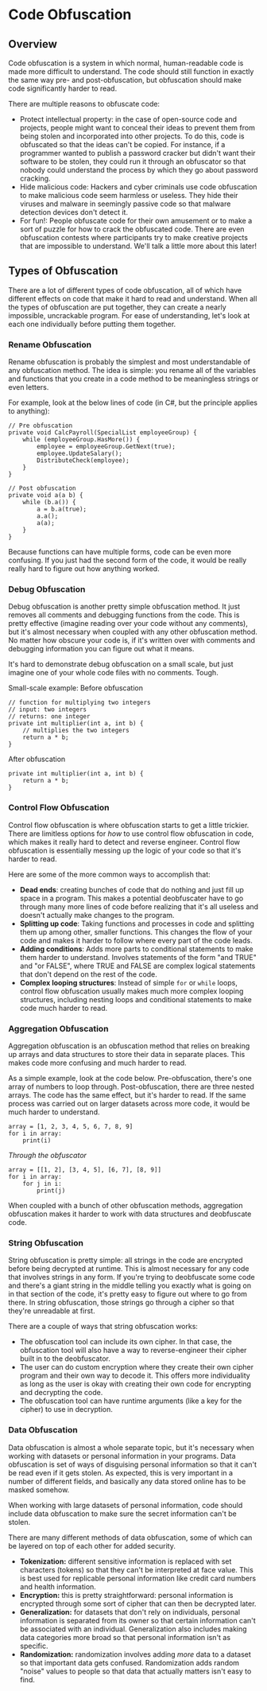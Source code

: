 # Code Obfuscation

## Overview
Code obfuscation is a system in which normal, human-readable code is made more difficult to understand. The code should still function in exactly the same way pre- and post-obfuscation, but obfuscation should make code significantly harder to read.

There are multiple reasons to obfuscate code:
- Protect intellectual property: in the case of open-source code and projects, people might want to conceal their ideas to prevent them from being stolen and incorporated into other projects. To do this, code is obfuscated so that the ideas can't be copied. For instance, if a programmer wanted to publish a password cracker but didn't want their software to be stolen, they could run it through an obfuscator so that nobody could understand the process by which they go about password cracking.
- Hide malicious code: Hackers and cyber criminals use code obfuscation to make malicious code seem harmless or useless. They hide their viruses and malware in seemingly passive code so that malware detection devices don't detect it.
- For fun!: People obfuscate code for their own amusement or to make a sort of puzzle for how to crack the obfuscated code. There are even obfuscation contests where participants try to make creative projects that are impossible to understand. We'll talk a little more about this later!

## Types of Obfuscation
There are a lot of different types of code obfuscation, all of which have different effects on code that make it hard to read and understand. When all the types of obfuscation are put together, they can create a nearly impossible, uncrackable program. For ease of understanding, let's look at each one individually before putting them together.

### Rename Obfuscation
Rename obfuscation is probably the simplest and most understandable of any obfuscation method. The idea is simple: you rename all of the variables and functions that you create in a code method to be meaningless strings or even letters.

For example, look at the below lines of code (in C#, but the principle applies to anything):
```
// Pre obfuscation
private void CalcPayroll(SpecialList employeeGroup) {
    while (employeeGroup.HasMore()) {
        employee = employeeGroup.GetNext(true);
        employee.UpdateSalary();
        DistributeCheck(employee);
    }
}

// Post obfuscation
private void a(a b) {
    while (b.a()) {
        a = b.a(true);
        a.a();
        a(a);
    }
}
```
Because functions can have multiple forms, code can be even more confusing. If you just had the second form of the code, it would be really really hard to figure out how anything worked.

### Debug Obfuscation
Debug obfuscation is another pretty simple obfuscation method. It just removes all comments and debugging functions from the code. This is pretty effective (imagine reading over your code without any comments), but it's almost necessary when coupled with any other obfuscation method. No matter how obscure your code is, if it's written over with comments and debugging information you can figure out what it means.

It's hard to demonstrate debug obfuscation on a small scale, but just imagine one of your whole code files with no comments. Tough.

Small-scale example:
Before obfuscation
```
// function for multiplying two integers
// input: two integers
// returns: one integer
private int multiplier(int a, int b) {
    // multiplies the two integers
    return a * b;
}
```

After obfuscation
```
private int multiplier(int a, int b) {
    return a * b;
}
```

### Control Flow Obfuscation
Control flow obfuscation is where obfuscation starts to get a little trickier. There are limitless options for *how* to use control flow obfuscation in code, which makes it really hard to detect and reverse engineer. Control flow obfuscation is essentially messing up the logic of your code so that it's harder to read.

Here are some of the more common ways to accomplish that:
- **Dead ends**: creating bunches of code that do nothing and just fill up space in a program. This makes a potential deobfuscater have to go through many more lines of code before realizing that it's all useless and doesn't actually make changes to the program.
- **Splitting up code**: Taking functions and processes in code and splitting them up among other, smaller functions. This changes the flow of your code and makes it harder to follow where every part of the code leads.
- **Adding conditions**: Adds more parts to conditional statements to make them harder to understand. Involves statements of the form "and TRUE" and "or FALSE", where TRUE and FALSE are complex logical statements that don't depend on the rest of the code.
- **Complex looping structures**: Instead of simple `for` or `while` loops, control flow obfuscation usually makes much more complex looping structures, including nesting loops and conditional statements to make code much harder to read.

### Aggregation Obfuscation
Aggregation obfuscation is an obfuscation method that relies on breaking up arrays and data structures to store their data in separate places. This makes code more confusing and much harder to read.

As a simple example, look at the code below. Pre-obfuscation, there's one array of numbers to loop through. Post-obfuscation, there are three nested arrays. The code has the same effect, but it's harder to read. If the same process was carried out on larger datasets across more code, it would be much harder to understand.
```
array = [1, 2, 3, 4, 5, 6, 7, 8, 9]
for i in array:
    print(i)
```

*Through the obfuscator*

```
array = [[1, 2], [3, 4, 5], [6, 7], [8, 9]]
for i in array:
    for j in i:
        print(j)
```

When coupled with a bunch of other obfuscation methods, aggregation obfuscation makes it harder to work with data structures and deobfuscate code.

### String Obfuscation
String obfuscation is pretty simple: all strings in the code are encrypted before being decrypted at runtime. This is almost necessary for any code that involves strings in any form. If you're trying to deobfuscate some code and there's a giant string in the middle telling you exactly what is going on in that section of the code, it's pretty easy to figure out where to go from there. In string obfuscation, those strings go through a cipher so that they're unreadable at first.

There are a couple of ways that string obfuscation works:
- The obfuscation tool can include its own cipher. In that case, the obfuscation tool will also have a way to reverse-engineer their cipher built in to the deobfuscator.
- The user can do custom encryption where they create their own cipher program and their own way to decode it. This offers more individuality as long as the user is okay with creating their own code for encrypting and decrypting the code.
- The obfuscation tool can have runtime arguments (like a key for the cipher) to use in decryption.

### Data Obfuscation
Data obfuscation is almost a whole separate topic, but it's necessary when working with datasets or personal information in your programs. Data obfuscation is set of ways of disguising personal information so that it can't be read even if it gets stolen. As expected, this is very important in a number of different fields, and basically any data stored online has to be masked somehow.

When working with large datasets of personal information, code should include data obfuscation to make sure the secret information can't be stolen.

There are many different methods of data obfuscation, some of which can be layered on top of each other for added security.
- **Tokenization:** different sensitive information is replaced with set characters (tokens) so that they can't be interpreted at face value. This is best used for replicable personal information like credit card numbers and health information.
- **Encryption:** this is pretty straightforward: personal information is encrypted through some sort of cipher that can then be decrypted later.
- **Generalization:** for datasets that don't rely on individuals, personal information is separated from its owner so that certain information can't be associated with an individual. Generalization also includes making data categories more broad so that personal information isn't as specific.
- **Randomization:** randomization involves adding *more* data to a dataset so that important data gets confused. Randomization adds random "noise" values to people so that data that actually matters isn't easy to find.